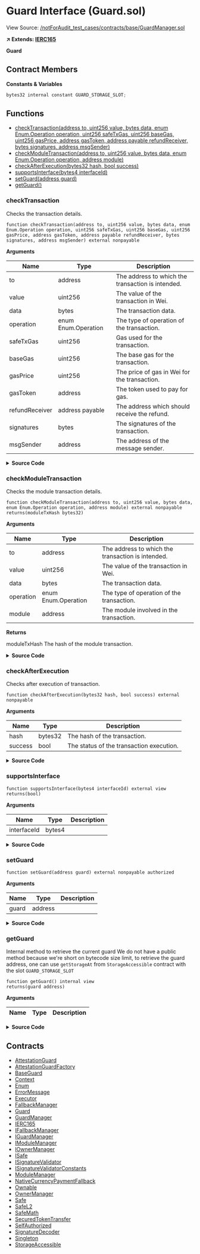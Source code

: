 # Guard Interface (Guard.sol)

View Source: [/notForAudit_test_cases/contracts/base/GuardManager.sol](../notForAudit_test_cases/contracts/base/GuardManager.sol)

**↗ Extends: [IERC165](IERC165.md)**

**Guard**

## Contract Members

**Constants & Variables**

```js
bytes32 internal constant GUARD_STORAGE_SLOT;

```

## Functions

- [checkTransaction(address to, uint256 value, bytes data, enum Enum.Operation operation, uint256 safeTxGas, uint256 baseGas, uint256 gasPrice, address gasToken, address payable refundReceiver, bytes signatures, address msgSender)](#checktransaction)
- [checkModuleTransaction(address to, uint256 value, bytes data, enum Enum.Operation operation, address module)](#checkmoduletransaction)
- [checkAfterExecution(bytes32 hash, bool success)](#checkafterexecution)
- [supportsInterface(bytes4 interfaceId)](#supportsinterface)
- [setGuard(address guard)](#setguard)
- [getGuard()](#getguard)

### checkTransaction

Checks the transaction details.

```solidity
function checkTransaction(address to, uint256 value, bytes data, enum Enum.Operation operation, uint256 safeTxGas, uint256 baseGas, uint256 gasPrice, address gasToken, address payable refundReceiver, bytes signatures, address msgSender) external nonpayable
```

**Arguments**

| Name           | Type                | Description                                       |
| -------------- | ------------------- | ------------------------------------------------- |
| to             | address             | The address to which the transaction is intended. |
| value          | uint256             | The value of the transaction in Wei.              |
| data           | bytes               | The transaction data.                             |
| operation      | enum Enum.Operation | The type of operation of the transaction.         |
| safeTxGas      | uint256             | Gas used for the transaction.                     |
| baseGas        | uint256             | The base gas for the transaction.                 |
| gasPrice       | uint256             | The price of gas in Wei for the transaction.      |
| gasToken       | address             | The token used to pay for gas.                    |
| refundReceiver | address payable     | The address which should receive the refund.      |
| signatures     | bytes               | The signatures of the transaction.                |
| msgSender      | address             | The address of the message sender.                |

<details>
	<summary><strong>Source Code</strong></summary>

```javascript
function checkTransaction(
        address to,
        uint256 value,
        bytes memory data,
        Enum.Operation operation,
        uint256 safeTxGas,
        uint256 baseGas,
        uint256 gasPrice,
        address gasToken,
        address payable refundReceiver,
        bytes memory signatures,
        address msgSender
    ) external;
```

</details>

### checkModuleTransaction

Checks the module transaction details.

```solidity
function checkModuleTransaction(address to, uint256 value, bytes data, enum Enum.Operation operation, address module) external nonpayable
returns(moduleTxHash bytes32)
```

**Arguments**

| Name      | Type                | Description                                       |
| --------- | ------------------- | ------------------------------------------------- |
| to        | address             | The address to which the transaction is intended. |
| value     | uint256             | The value of the transaction in Wei.              |
| data      | bytes               | The transaction data.                             |
| operation | enum Enum.Operation | The type of operation of the transaction.         |
| module    | address             | The module involved in the transaction.           |

**Returns**

moduleTxHash The hash of the module transaction.

<details>
	<summary><strong>Source Code</strong></summary>

```javascript
function checkModuleTransaction(
        address to,
        uint256 value,
        bytes memory data,
        Enum.Operation operation,
        address module
    ) external returns (bytes32 moduleTxHash);
```

</details>

### checkAfterExecution

Checks after execution of transaction.

```solidity
function checkAfterExecution(bytes32 hash, bool success) external nonpayable
```

**Arguments**

| Name    | Type    | Description                              |
| ------- | ------- | ---------------------------------------- |
| hash    | bytes32 | The hash of the transaction.             |
| success | bool    | The status of the transaction execution. |

<details>
	<summary><strong>Source Code</strong></summary>

```javascript
function checkAfterExecution(bytes32 hash, bool success) external;
```

</details>

### supportsInterface

```solidity
function supportsInterface(bytes4 interfaceId) external view
returns(bool)
```

**Arguments**

| Name        | Type   | Description |
| ----------- | ------ | ----------- |
| interfaceId | bytes4 |             |

<details>
	<summary><strong>Source Code</strong></summary>

```javascript
function supportsInterface(bytes4 interfaceId) external view virtual override returns (bool) {
        return
            interfaceId == type(Guard).interfaceId || // 0x945b8148
            interfaceId == type(IERC165).interfaceId; // 0x01ffc9a7
    }
```

</details>

### setGuard

```solidity
function setGuard(address guard) external nonpayable authorized
```

**Arguments**

| Name  | Type    | Description |
| ----- | ------- | ----------- |
| guard | address |             |

<details>
	<summary><strong>Source Code</strong></summary>

```javascript
function setGuard(address guard) external override authorized {
        if (guard != address(0) && !Guard(guard).supportsInterface(type(Guard).interfaceId)) revertWithError("GS300");
        /* solhint-disable no-inline-assembly */
        /// @solidity memory-safe-assembly
        assembly {
            sstore(GUARD_STORAGE_SLOT, guard)
        }
        /* solhint-enable no-inline-assembly */
        emit ChangedGuard(guard);
    }
```

</details>

### getGuard

Internal method to retrieve the current guard
We do not have a public method because we're short on bytecode size limit,
to retrieve the guard address, one can use `getStorageAt` from `StorageAccessible` contract
with the slot `GUARD_STORAGE_SLOT`

```solidity
function getGuard() internal view
returns(guard address)
```

**Arguments**

| Name | Type | Description |
| ---- | ---- | ----------- |

<details>
	<summary><strong>Source Code</strong></summary>

```javascript
function getGuard() internal view returns (address guard) {
        /* solhint-disable no-inline-assembly */
        /// @solidity memory-safe-assembly
        assembly {
            guard := sload(GUARD_STORAGE_SLOT)
        }
        /* solhint-enable no-inline-assembly */
    }
```

</details>

## Contracts

- [AttestationGuard](AttestationGuard.md)
- [AttestationGuardFactory](AttestationGuardFactory.md)
- [BaseGuard](BaseGuard.md)
- [Context](Context.md)
- [Enum](Enum.md)
- [ErrorMessage](ErrorMessage.md)
- [Executor](Executor.md)
- [FallbackManager](FallbackManager.md)
- [Guard](Guard.md)
- [GuardManager](GuardManager.md)
- [IERC165](IERC165.md)
- [IFallbackManager](IFallbackManager.md)
- [IGuardManager](IGuardManager.md)
- [IModuleManager](IModuleManager.md)
- [IOwnerManager](IOwnerManager.md)
- [ISafe](ISafe.md)
- [ISignatureValidator](ISignatureValidator.md)
- [ISignatureValidatorConstants](ISignatureValidatorConstants.md)
- [ModuleManager](ModuleManager.md)
- [NativeCurrencyPaymentFallback](NativeCurrencyPaymentFallback.md)
- [Ownable](Ownable.md)
- [OwnerManager](OwnerManager.md)
- [Safe](Safe.md)
- [SafeL2](SafeL2.md)
- [SafeMath](SafeMath.md)
- [SecuredTokenTransfer](SecuredTokenTransfer.md)
- [SelfAuthorized](SelfAuthorized.md)
- [SignatureDecoder](SignatureDecoder.md)
- [Singleton](Singleton.md)
- [StorageAccessible](StorageAccessible.md)
